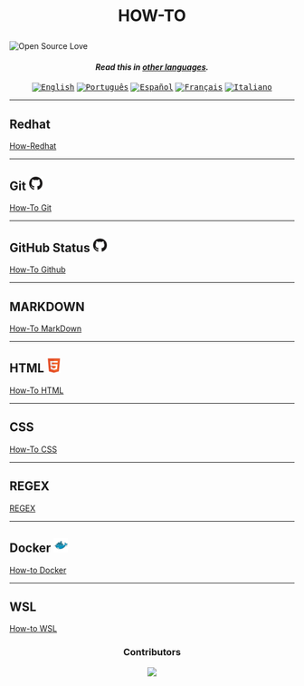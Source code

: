 # <p align="center">HOW-TO</p> 

![Open Source Love](https://firstcontributions.github.io/open-source-badges/badges/open-source-v1/open-source.svg)

<div align="center">

#### _Read this in [other languages](lang.md)._
<kbd>[<img title="English" alt="English" src="https://cdn.jsdelivr.net/gh/hjnilsson/country-flags@master/svg/us.svg" width="44">](README.md)</kbd>
<kbd>[<img title="Português" alt="Português" src="https://cdn.jsdelivr.net/gh/hjnilsson/country-flags@master/svg/pt.svg" width="44">](lang/README-PT.md)</kbd>
<kbd>[<img title="Español" alt="Español" src="https://cdn.jsdelivr.net/gh/hjnilsson/country-flags@master/svg/es.svg" width="44">](lang/README-ES.md)</kbd>
<kbd>[<img title="Français" alt="Français" src="https://cdn.jsdelivr.net/gh/hjnilsson/country-flags@master/svg/fr.svg" width="44">](lang/README-FR.md)</kbd>
<kbd>[<img title="Italiano" alt="Italiano" src="https://cdn.jsdelivr.net/gh/hjnilsson/country-flags@master/svg/it.svg" width="44">](lang/README-IT.md)</kbd>

</div>

---
## Redhat

[How-Redhat](https://github.com/PhilipMello/how-to/tree/main/redhat "Learn Redhat")

---
## Git  <a href="/git"><img src="https://raw.githubusercontent.com/PhilipMello/icons/main/github/github-logo-01.svg" width="5%"/></a>

[How-To Git](https://github.com/PhilipMello/how-to/tree/main/git "Learn Git")

---
## GitHub Status  <a href="github"><img src="https://raw.githubusercontent.com/PhilipMello/icons/main/github/github-logo-01.svg" width="5%"/></a>

[How-To Github](https://github.com/PhilipMello/how-to/tree/main/github "Learn Github")

---
## MARKDOWN

[How-To MarkDown](https://github.com/PhilipMello/how-to/tree/main/markdown "Learn MarkDown")

---
## HTML  <a href="/html"><img src="https://github.com/PhilipMello/icons/blob/main/html5/html5-logo-02.svg" width="5%"/></a>

[How-To HTML](https://github.com/PhilipMello/how-to/tree/main/html "Learn HTML")

---

## CSS

[How-To CSS](https://github.com/PhilipMello/how-to/tree/main/css "Learn HTML")

----

## REGEX

[REGEX](https://github.com/PhilipMello/how-to/tree/main/regex "Learn REGEX") 

---

## Docker  <a href="/docker"><img src="https://github.com/PhilipMello/icons/blob/main/docker/docker-logo-01.svg" width="5%"/></a>

[How-to Docker](https://github.com/PhilipMello/how-to/tree/main/docker "Learn Docker") 

---

## WSL
[How-to WSL](https://github.com/PhilipMello/how-to/tree/main/wsl "Learn WSL") 

### <p align="center">Contributors</p>
<div align="center">
  <a href="https://github.com/PhilipMello/how-to/graphs/contributors">
  <img src="https://contrib.rocks/image?repo=PhilipMello/how-to" />
  </a>
</div>
